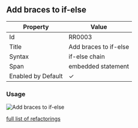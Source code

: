 ## Add braces to if\-else

| Property           | Value                  |
| ------------------ | ---------------------- |
| Id                 | RR0003                 |
| Title              | Add braces to if\-else |
| Syntax             | if\-else chain         |
| Span               | embedded statement     |
| Enabled by Default | &#x2713;               |

### Usage

![Add braces to if-else](../../images/refactorings/AddBracesToIfElse.png)

[full list of refactorings](Refactorings.md)